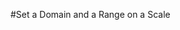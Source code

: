 #Set a Domain and a Range on a Scale

<body>
  <script>
    // Add your code below this line
    const scale = d3.scaleLinear();
    scale.domain([250, 500]);
    scale.range([10, 150]);


    // Add your code above this line
    const output = scale(50);
    d3.select("body")
      .append("h2")
      .text(output);
  </script>
</body>
